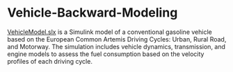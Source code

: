 # Vehicle-Backward-Modeling

[VehicleModel.slx](https://github.com/samerwh/Vehicle-Backward-Modeling/blob/main/VehicleModel.slx) is a Simulink model of a conventional gasoline vehicle based on the European Common Artemis Driving Cycles: Urban, Rural Road, and Motorway. The simulation includes vehicle dynamics, transmission, and engine models to assess the fuel consumption based on the velocity profiles of each driving cycle.
